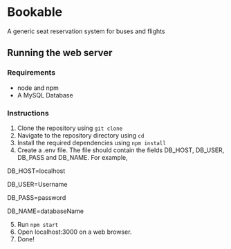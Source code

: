 # Bookable

A generic seat reservation system for buses and flights

## Running the web server

### Requirements

- node and npm
- A MySQL Database

### Instructions

1. Clone the repository using `git clone`
2. Navigate to the repository directory using `cd`
3. Install the required dependencies using ``npm install``
4. Create a .env file. The file should contain the fields DB_HOST, DB_USER, DB_PASS and DB_NAME. For example,

DB_HOST=localhost

DB_USER=Username

DB_PASS=password

DB_NAME=databaseName

5. Run ``npm start``
6. Open localhost:3000 on a web browser.
7. Done! 
